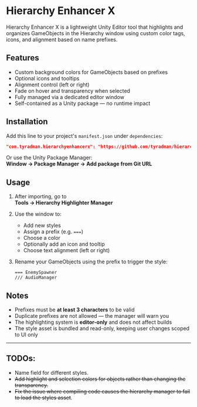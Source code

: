 # Hierarchy Enhancer X

Hierarchy Enhancer X is a lightweight Unity Editor tool that highlights and organizes GameObjects in the Hierarchy window using custom color tags, icons, and alignment based on name prefixes.

## Features

- Custom background colors for GameObjects based on prefixes  
- Optional icons and tooltips  
- Alignment control (left or right)  
- Fade on hover and transparency when selected  
- Fully managed via a dedicated editor window  
- Self-contained as a Unity package — no runtime impact

## Installation

Add this line to your project's `manifest.json` under `dependencies`:

```json
"com.tyradman.hierarchyenhancerx": "https://github.com/tyradman/hierarchyenhancerx.git"
```

Or use the Unity Package Manager:  
**Window → Package Manager → Add package from Git URL**

## Usage

1. After importing, go to  
   **Tools → Hierarchy Highlighter Manager**

2. Use the window to:
   - Add new styles
   - Assign a prefix (e.g. `===`)
   - Choose a color
   - Optionally add an icon and tooltip
   - Choose text alignment (left or right)

3. Rename your GameObjects using the prefix to trigger the style:
   ```
   === EnemySpawner
   /// AudioManager
   ```

## Notes

- Prefixes must be **at least 3 characters** to be valid  
- Duplicate prefixes are not allowed — the manager will warn you  
- The highlighting system is **editor-only** and does not affect builds  
- The style asset is bundled and read-only, keeping user changes scoped to UI only

---


## TODOs:
- Name field for different styles.
- ~~Add highlight and selection colors for objects rather than changing the transparency.~~
- ~~Fix the issue where compiling code causes the hierarchy manager to fail to load the styles asset~~.
